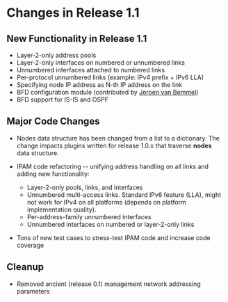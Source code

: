 # Changes in Release 1.1

## New Functionality in Release 1.1

* Layer-2-only address pools
* Layer-2-only interfaces on numbered or unnumbered links
* Unnumbered interfaces attached to numbered links
* Per-protocol unnumbered links (example: IPv4 prefix + IPv6 LLA)
* Specifying node IP address as N-th IP address on the link
* BFD configuration module (contributed by [Jeroen van Bemmel](https://github.com/jbemmel))
* BFD support for IS-IS and OSPF

## Major Code Changes

* Nodes data structure has been changed from a list to a dictionary. The change impacts plugins written for release 1.0.x that traverse **nodes** data structure.
* IPAM code refactoring -- unifying address handling on all links and adding new functionality:

	* Layer-2-only pools, links, and interfaces
	* Unnumbered multi-access links. Standard IPv6 feature (LLA), might not work for IPv4 on all platforms (depends on platform implementation quality).
	* Per-address-family unnumbered interfaces
	* Unnumbered interfaces on numbered or layer-2-only links

* Tons of new test cases to stress-test IPAM code and increase code coverage

## Cleanup

* Removed ancient (release 0.1) management network addressing parameters